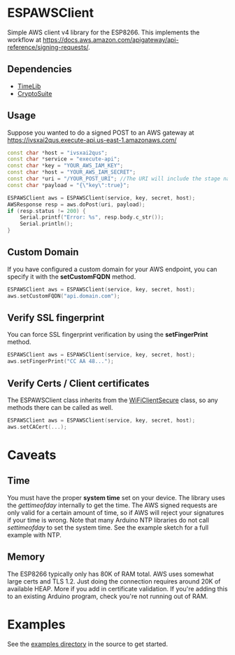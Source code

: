 # ESPAWSClient
Simple AWS client v4 library for the ESP8266.  This implements the workflow at https://docs.aws.amazon.com/apigateway/api-reference/signing-requests/.

## Dependencies

 * [TimeLib](https://github.com/PaulStoffregen/Time)
 * [CryptoSuite](https://github.com/jjssoftware/Cryptosuite)

## Usage

Suppose you wanted to do a signed POST to an AWS gateway at https://ivsxai2qus.execute-api.us-east-1.amazonaws.com/

```C++
const char *host = "ivsxai2qus";
const char *service = "execute-api";
const char *key = "YOUR_AWS_IAM_KEY";
const char *host = "YOUR_AWS_IAM_SECRET";
const char *uri = "/YOUR_POST_URI"; //The URI will include the stage name if you are not using a custom domain name.
const char *payload = "{\"key\":true}";

ESPAWSClient aws = ESPAWSClient(service, key, secret, host);
AWSResponse resp = aws.doPost(uri, payload);
if (resp.status != 200) {
    Serial.printf("Error: %s", resp.body.c_str());
    Serial.println();
}
```

## Custom Domain
If you have configured a custom domain for your AWS endpoint, you can specify it with the **setCustomFQDN** method.

```C++
ESPAWSClient aws = ESPAWSClient(service, key, secret, host);
aws.setCustomFQDN("api.domain.com");
```

## Verify SSL fingerprint
You can force SSL fingerprint verification by using the **setFingerPrint** method.

```C++
ESPAWSClient aws = ESPAWSClient(service, key, secret, host);
aws.setFingerPrint("CC AA 48...");
```

## Verify Certs / Client certificates
The ESPAWSClient class inherits from the [WiFiClientSecure](https://github.com/esp8266/Arduino/blob/master/libraries/ESP8266WiFi/src/WiFiClientSecure.h) class, so any methods there can be called as well.

```C++
ESPAWSClient aws = ESPAWSClient(service, key, secret, host);
aws.setCACert(...);
```

# Caveats

## Time
You must have the proper **system time** set on your device.  The library uses the *gettimeofday* internally to get the time.  The AWS signed requests are only valid for a certain amount of time, so if AWS will reject your signatures if your time is wrong.  Note that many Arduino NTP libraries do not call *settimeofday* to set the system time.  See the example sketch for a full example with NTP.

## Memory
The ESP8266 typically only has 80K of RAM total.  AWS uses somewhat large certs and TLS 1.2.  Just doing the connection requires around 20K of available HEAP.  More if you add in certificate validation.  If you're adding this to an existing Arduino program, check you're not running out of RAM.

# Examples
See the [examples directory](https://github.com/polandj/ESPAWSClient/tree/master/examples) in the source to get started.
